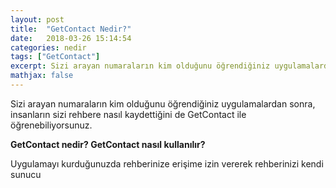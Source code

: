 ```yaml
---
layout: post
title:  "GetContact Nedir?"
date:   2018-03-26 15:14:54
categories: nedir
tags: ["GetContact"]
excerpt: Sizi arayan numaraların kim olduğunu öğrendiğiniz uygulamalardan sonra, insanların sizi rehbere nasıl kaydettiğini de GetContact ile öğrenebiliyorsunuz. 
mathjax: false
---
```


Sizi arayan numaraların kim olduğunu öğrendiğiniz uygulamalardan sonra, insanların sizi rehbere nasıl kaydettiğini de GetContact ile öğrenebiliyorsunuz. 

**GetContact nedir? GetContact nasıl kullanılır?**

Uygulamayı kurduğunuzda rehberinize erişime izin vererek rehberinizi kendi sunucu

